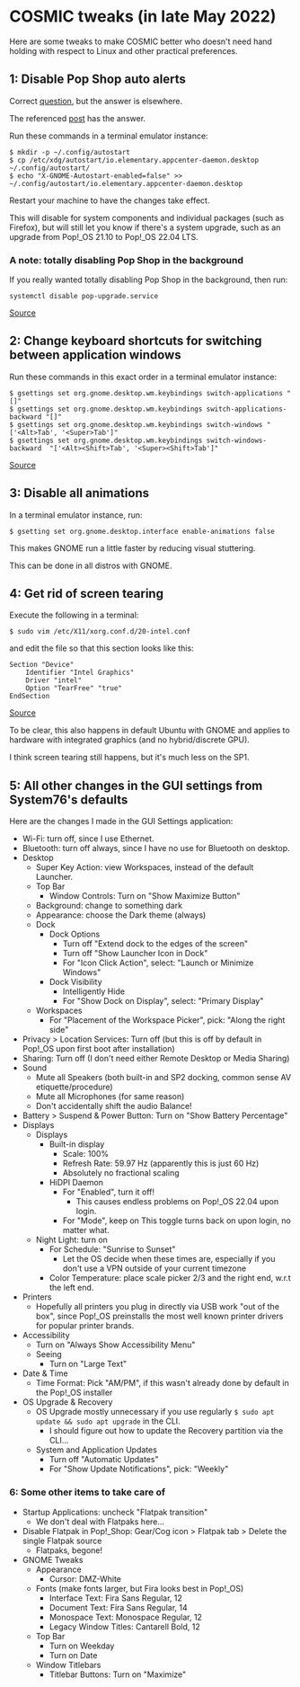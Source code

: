 # COSMIC tweaks (in late May 2022)

Here are some tweaks to make COSMIC better who doesn't need hand holding with respect to Linux and other practical preferences.

## 1: Disable Pop Shop auto alerts

Correct [question](https://old.reddit.com/r/pop_os/comments/rj6k8u/remove_app_suggestions_in_launcher/), but the answer is elsewhere.

The referenced [post](https://old.reddit.com/r/pop_os/comments/rdz3as/how_to_completely_disable_pop_shop/ho4u4bq/) has the answer.

Run these commands in a terminal emulator instance:
```
$ mkdir -p ~/.config/autostart
$ cp /etc/xdg/autostart/io.elementary.appcenter-daemon.desktop ~/.config/autostart/
$ echo "X-GNOME-Autostart-enabled=false" >> ~/.config/autostart/io.elementary.appcenter-daemon.desktop
```

Restart your machine to have the changes take effect.

This will disable for system components and individual packages (such as Firefox), but will still let you know if there's a system upgrade, such as an upgrade from Pop!\_OS 21.10 to Pop!\_OS 22.04 LTS.

### A note: totally disabling Pop Shop in the background

If you really wanted totally disabling Pop Shop in the background, then run:
```
systemctl disable pop-upgrade.service
```

[Source](https://old.reddit.com/r/pop_os/comments/o5s9cx/disable_updates_check_by_popshop_on_startup/)

## 2: Change keyboard shortcuts for switching between application windows

Run these commands in this exact order in a terminal emulator instance:
```
$ gsettings set org.gnome.desktop.wm.keybindings switch-applications "[]"
$ gsettings set org.gnome.desktop.wm.keybindings switch-applications-backward "[]"
$ gsettings set org.gnome.desktop.wm.keybindings switch-windows "['<Alt>Tab', '<Super>Tab']"
$ gsettings set org.gnome.desktop.wm.keybindings switch-windows-backward  "['<Alt><Shift>Tab', '<Super><Shift>Tab']"
```

[Source](https://unix.stackexchange.com/questions/619789/how-do-i-cycle-through-windows-with-alttab-on-pop-os)

## 3: Disable all animations

In a terminal emulator instance, run:
```
$ gsetting set org.gnome.desktop.interface enable-animations false
```

This makes GNOME run a little faster by reducing visual stuttering.

This can be done in all distros with GNOME.

## 4: Get rid of screen tearing

Execute the following in a terminal:
```
$ sudo vim /etc/X11/xorg.conf.d/20-intel.conf
```
and edit the file so that this section looks like this:
```
Section "Device"
    Identifier "Intel Graphics"
    Driver "intel"
    Option "TearFree" "true"
EndSection
```

[Source](https://togaware.com/linux/survivor/Screen_Tearing_on_X11.html)

To be clear, this also happens in default Ubuntu with GNOME and applies to hardware with integrated graphics (and no hybrid/discrete GPU).

I think screen tearing still happens, but it's much less on the SP1.

## 5: All other changes in the GUI settings from System76's defaults

Here are the changes I made in the GUI Settings application:

* Wi-Fi: turn off, since I use Ethernet.
* Bluetooth: turn off always, since I have no use for Bluetooth on desktop.
* Desktop
    * Super Key Action: view Workspaces, instead of the default Launcher.
    * Top Bar
        * Window Controls: Turn on "Show Maximize Button"
    * Background: change to something dark
    * Appearance: choose the Dark theme (always)
    * Dock
        * Dock Options
            * Turn off "Extend dock to the edges of the screen"
            * Turn off "Show Launcher Icon in Dock"
            * For "Icon Click Action", select: "Launch or Minimize Windows"
        * Dock Visibility
            * Intelligently Hide
            * For "Show Dock on Display", select: "Primary Display"
    * Workspaces
        * For "Placement of the Workspace Picker", pick: "Along the right side"
* Privacy > Location Services: Turn off (but this is off by default in Pop!\_OS upon first boot after installation)
* Sharing: Turn off (I don't need either Remote Desktop or Media Sharing)
* Sound
    * Mute all Speakers (both built-in and SP2 docking, common sense AV etiquette/procedure)
    * Mute all Microphones (for same reason)
    * Don't accidentally shift the audio Balance!
* Battery > Suspend & Power Button: Turn on "Show Battery Percentage"
* Displays
    * Displays
        * Built-in display
            * Scale: 100%
            * Refresh Rate: 59.97 Hz (apparently this is just 60 Hz)
            * Absolutely no fractional scaling
        * HiDPI Daemon
            * For "Enabled", turn it off!
                * This causes endless problems on Pop!\_OS 22.04 upon login.
            * For "Mode", keep on
                This toggle turns back on upon login, no matter what.
    * Night Light: turn on
        * For Schedule: "Sunrise to Sunset"
            * Let the OS decide when these times are, especially if you don't use a VPN outside of your current timezone
        * Color Temperature: place scale picker 2/3 and the right end, w.r.t the left end.
* Printers
    * Hopefully all printers you plug in directly via USB work "out of the box", since Pop!\_OS preinstalls the most well known printer drivers for popular printer brands.
* Accessibility
    * Turn on "Always Show Accessibility Menu"
    * Seeing
        * Turn on "Large Text"
* Date & Time
    * Time Format: Pick "AM/PM", if this wasn't already done by default in the Pop!\_OS installer
* OS Upgrade & Recovery
    * OS Upgrade mostly unnecessary if you use regularly `$ sudo apt update && sudo apt upgrade` in the CLI.
        * I should figure out how to update the Recovery partition via the CLI...
    * System and Application Updates
        * Turn off "Automatic Updates"
        * For "Show Update Notifications", pick: "Weekly"

### 6: Some other items to take care of

* Startup Applications: uncheck "Flatpak transition"
    * We don't deal with Flatpaks here...
* Disable Flatpak in Pop!\_Shop: Gear/Cog icon > Flatpak tab > Delete the single Flatpak source
    * Flatpaks, begone!
* GNOME Tweaks
    * Appearance
        * Cursor: DMZ-White
    * Fonts (make fonts larger, but Fira looks best in Pop!\_OS)
        * Interface Text: Fira Sans Regular, 12
        * Document Text: Fira Sans  Regular, 14
        * Monospace Text: Monospace Regular, 12
        * Legacy Window Titles: Cantarell Bold, 12
    * Top Bar
        * Turn on Weekday
        * Turn on Date
    * Window Titlebars
        * Titlebar Buttons: Turn on "Maximize"

